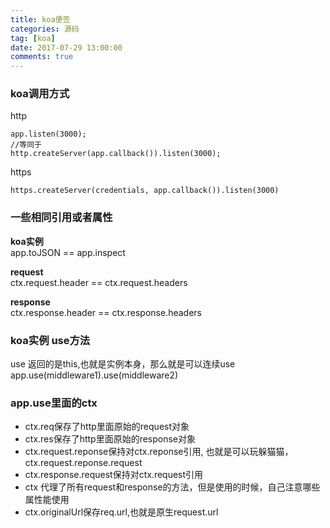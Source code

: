```yaml
---
title: koa便签
categories: 源码
tag: [koa]
date: 2017-07-29 13:00:00
comments: true
---
```


### koa调用方式
http
```
app.listen(3000);
//等同于
http.createServer(app.callback()).listen(3000);
```
https
```
https.createServer(credentials, app.callback()).listen(3000)
```

### 一些相同引用或者属性
**koa实例**    
app.toJSON == app.inspect

**request**    
ctx.request.header == ctx.request.headers

**response**    
ctx.response.header == ctx.response.headers


### koa实例 use方法
use 返回的是this,也就是实例本身，那么就是可以连续use    
app.use(middleware1).use(middleware2)  

### app.use里面的ctx
* ctx.req保存了http里面原始的request对象    
* ctx.res保存了http里面原始的response对象   
* ctx.request.reponse保持对ctx.reponse引用, 也就是可以玩躲猫猫， ctx.request.reponse.request
* ctx.response.request保持对ctx.request引用
* ctx 代理了所有request和response的方法，但是使用的时候，自己注意哪些属性能使用
* ctx.originalUrl保存req.url,也就是原生request.url





